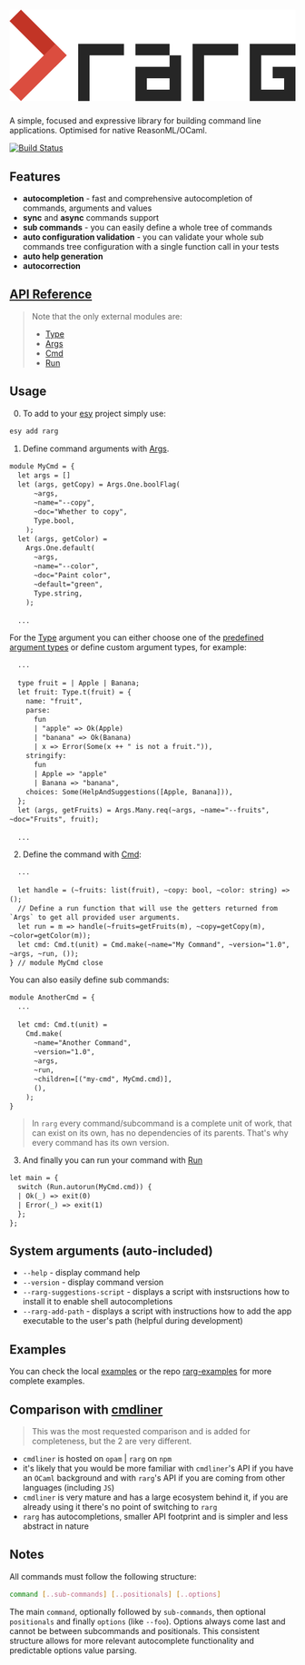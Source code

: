 # ![rarg logo](./rarg.png)

A simple, focused and expressive library for building command line applications.
Optimised for native ReasonML/OCaml.

[![Build Status](https://antonstefanov.visualstudio.com/rarg/_apis/build/status/antonstefanov.rarg?branchName=master)](https://antonstefanov.visualstudio.com/rarg/_build/latest?definitionId=2&branchName=master)

## Features

- **autocompletion** - fast and comprehensive autocompletion of commands, arguments and values
- **sync** and **async** commands support
- **sub commands** - you can easily define a whole tree of commands
- **auto configuration validation** - you can validate your whole sub commands tree configuration with a single function call in your tests
- **auto help generation**
- **autocorrection**

## [API Reference](https://rarg.z13.web.core.windows.net/rarg/Rarg/index.html)

> Note that the only external modules are:
>
> - [Type](https://rarg.z13.web.core.windows.net/rarg/RargInternal/Type/index.html)
> - [Args](https://rarg.z13.web.core.windows.net/rarg/RargInternal/Args/index.html)
> - [Cmd](https://rarg.z13.web.core.windows.net/rarg/RargInternal/Cmd/index.html)
> - [Run](https://rarg.z13.web.core.windows.net/rarg/RargInternal/Run/index.html)

## Usage

0. To add to your [esy](https://esy.sh) project simply use:

```sh
esy add rarg
```

1. Define command arguments with [Args](https://rarg.z13.web.core.windows.net/rarg/RargInternal/Args/index.html).

```reasonml
module MyCmd = {
  let args = []
  let (args, getCopy) = Args.One.boolFlag(
      ~args,
      ~name="--copy",
      ~doc="Whether to copy",
      Type.bool,
    );
  let (args, getColor) =
    Args.One.default(
      ~args,
      ~name="--color",
      ~doc="Paint color",
      ~default="green",
      Type.string,
    );

  ...
```

For the [Type](https://rarg.z13.web.core.windows.net/rarg/RargInternal/Type/index.html) argument you can either choose one of the [predefined argument types](https://rarg.z13.web.core.windows.net/rarg/RargInternal/Type/index.html#type_predefined) or define custom argument types, for example:

```reasonml
  ...

  type fruit = | Apple | Banana;
  let fruit: Type.t(fruit) = {
    name: "fruit",
    parse:
      fun
      | "apple" => Ok(Apple)
      | "banana" => Ok(Banana)
      | x => Error(Some(x ++ " is not a fruit.")),
    stringify:
      fun
      | Apple => "apple"
      | Banana => "banana",
    choices: Some(HelpAndSuggestions([Apple, Banana])),
  };
  let (args, getFruits) = Args.Many.req(~args, ~name="--fruits", ~doc="Fruits", fruit);

  ...
```

2. Define the command with [Cmd](https://rarg.z13.web.core.windows.net/rarg/RargInternal/Cmd/index.html):

```reasonml
  ...

  let handle = (~fruits: list(fruit), ~copy: bool, ~color: string) => ();
  // Define a run function that will use the getters returned from `Args` to get all provided user arguments.
  let run = m => handle(~fruits=getFruits(m), ~copy=getCopy(m), ~color=getColor(m));
  let cmd: Cmd.t(unit) = Cmd.make(~name="My Command", ~version="1.0", ~args, ~run, ());
} // module MyCmd close
```

You can also easily define sub commands:

```reasonml
module AnotherCmd = {
  ...

  let cmd: Cmd.t(unit) =
    Cmd.make(
      ~name="Another Command",
      ~version="1.0",
      ~args,
      ~run,
      ~children=[("my-cmd", MyCmd.cmd)],
      (),
    );
}
```

> In `rarg` every command/subcommand is a complete unit of work, that can exist on its own, has no dependencies of its parents. That's why every command has its own version.

3. And finally you can run your command with [Run](https://rarg.z13.web.core.windows.net/rarg/RargInternal/Run/index.html)

```reasonml
let main = {
  switch (Run.autorun(MyCmd.cmd)) {
  | Ok(_) => exit(0)
  | Error(_) => exit(1)
  };
};
```

## System arguments (auto-included)

- `--help` - display command help
- `--version` - display command version
- `--rarg-suggestions-script` - displays a script with instsructions how to install it to enable shell autocompletions
- `--rarg-add-path` - displays a script with instructions how to add the app executable to the user's path (helpful during development)

## Examples

You can check the local [examples](https://github.com/antonstefanov/rarg/tree/master/src/examples) or the repo [rarg-examples](https://github.com/antonstefanov/rarg-examples) for more complete examples.

## Comparison with [cmdliner](https://github.com/dbuenzli/cmdliner)

> This was the most requested comparison and is added for completeness, but the 2 are very different.

- `cmdliner` is hosted on `opam` | `rarg` on `npm`
- it's likely that you would be more familiar with `cmdliner`'s API if you have an `OCaml` background and with `rarg`'s API if you are coming from other languages (including `JS`)
- `cmdliner` is very mature and has a large ecosystem behind it, if you are already using it there's no point of switching to `rarg`
- `rarg` has autocompletions, smaller API footprint and is simpler and less abstract in nature

## Notes

All commands must follow the following structure:

```sh
command [..sub-commands] [..positionals] [..options]
```

The main `command`, optionally followed by `sub-commands`, then optional `positionals` and finally `options` (like `--foo`).
Options always come last and cannot be between subcommands and positionals.
This consistent structure allows for more relevant autocomplete functionality and predictable options value parsing.
